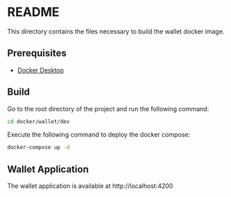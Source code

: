 # README

This directory contains the files necessary to build the wallet docker image.

## Prerequisites
- [Docker Desktop](https://www.docker.com/products/docker-desktop/)

## Build

Go to the root directory of the project and run the following command:
```bash
cd docker/wallet/dev
```

Execute the following command to deploy the docker compose:
```bash
docker-compose up -d
```

## Wallet Application
The wallet application is available at http://localhost:4200
